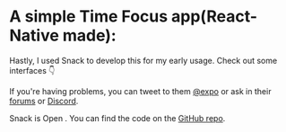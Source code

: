 # A simple Time Focus app(React-Native made):

Hastly, I used Snack to develop this for my early usage.
 Check out some interfaces 👇


If you're having problems, you can tweet to them [@expo](https://twitter.com/expo) or ask in their [forums](https://forums.expo.dev/c/expo-dev-tools/61) or [Discord](https://chat.expo.dev/).

Snack is Open . You can find the code on the [GitHub repo](https://github.com/expo/snack).
